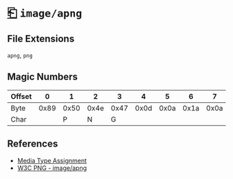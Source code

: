 # [⎗](../README.md) `image/apng`

## File Extensions

`apng`, `png`

## Magic Numbers

| Offset | 0    | 1    | 2    | 3    | 4    | 5    | 6    | 7    |
| ------ | ---- | ---- | ---- | ---- | ---- | ---- | ---- | ---- |
| Byte   | 0x89 | 0x50 | 0x4e | 0x47 | 0x0d | 0x0a | 0x1a | 0x0a |
| Char   |      | P    | N    | G    |      |      |      |      |

## References

- [Media Type Assignment](https://www.iana.org/assignments/media-types/image/apng)
- [W3C PNG - image/apng](https://www.w3.org/TR/png/#image-apng)
